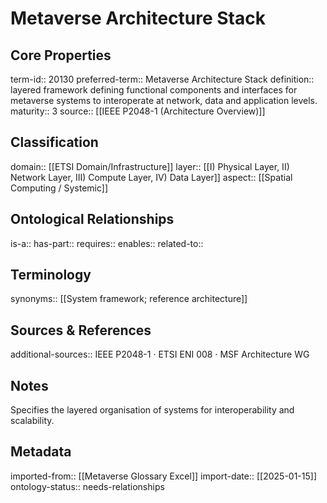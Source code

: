# Metaverse Architecture Stack

## Core Properties
term-id:: 20130
preferred-term:: Metaverse Architecture Stack
definition:: layered framework defining functional components and interfaces for metaverse systems to interoperate at network, data and application levels.
maturity:: 3
source:: [[IEEE P2048-1 (Architecture Overview)]]

## Classification
domain:: [[ETSI Domain/Infrastructure]]
layer:: [[I) Physical Layer, II) Network Layer, III) Compute Layer, IV) Data Layer]]
aspect:: [[Spatial Computing / Systemic]]

## Ontological Relationships
is-a:: 
has-part:: 
requires:: 
enables:: 
related-to:: 

## Terminology
synonyms:: [[System framework; reference architecture]]

## Sources & References
additional-sources:: IEEE P2048-1 · ETSI ENI 008 · MSF Architecture WG

## Notes
Specifies the layered organisation of systems for interoperability and scalability.

## Metadata
imported-from:: [[Metaverse Glossary Excel]]
import-date:: [[2025-01-15]]
ontology-status:: needs-relationships